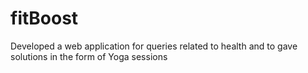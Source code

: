 # fitBoost

Developed a web application for queries related to health and to gave solutions in the form of Yoga sessions
